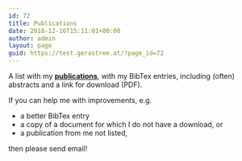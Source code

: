 ```yaml
---
id: 72
title: Publications
date: 2018-12-16T15:11:01+00:00
author: admin
layout: page
guid: https://test.gerastree.at/?page_id=72
---
```

<!-- wp:paragraph -->
<p>A list with my <strong><a href="https://test.gerastree.at/af/af-publicationlists/allDec8a.html">publications</a></strong>, with my BibTex entries, including (often) abstracts and a link for download (PDF).</p>
<!-- /wp:paragraph -->

<!-- wp:paragraph -->
<p>If you can help me with improvements, e.g. </p>
<!-- /wp:paragraph -->

<!-- wp:list -->
<ul><li>a better BibTex entry</li><li>a copy of a document for which I do not have a download, or</li><li>a publication from me not listed,</li></ul>
<!-- /wp:list -->

<!-- wp:paragraph -->
<p>then please send email!<br></p>
<!-- /wp:paragraph -->

<!-- wp:paragraph -->
<p><br></p>
<!-- /wp:paragraph -->